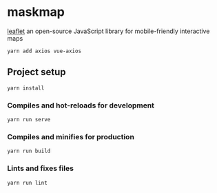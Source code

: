 # maskmap

[leaflet](https://leafletjs.com/) an open-source JavaScript library
for mobile-friendly interactive maps

`yarn add axios vue-axios`

## Project setup
```
yarn install
```

### Compiles and hot-reloads for development
```
yarn run serve
```

### Compiles and minifies for production
```
yarn run build
```

### Lints and fixes files
```
yarn run lint
```

